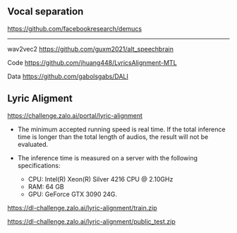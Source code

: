 ## Vocal separation

https://github.com/facebookresearch/demucs

- - -

wav2vec2 https://github.com/guxm2021/alt_speechbrain

Code https://github.com/jhuang448/LyricsAlignment-MTL

Data https://github.com/gabolsgabs/DALI


## Lyric Aligment

https://challenge.zalo.ai/portal/lyric-alignment

* The minimum accepted running speed is real time. If the total inference time is longer than the total length of audios, the result will not be evaluated.

* The inference time is measured on a server with the following specifications:
	- CPU: Intel(R) Xeon(R) Silver 4216 CPU @ 2.10GHz
	- RAM: 64 GB 
	- GPU: GeForce GTX 3090 24G.

https://dl-challenge.zalo.ai/lyric-alignment/train.zip

https://dl-challenge.zalo.ai/lyric-alignment/public_test.zip

